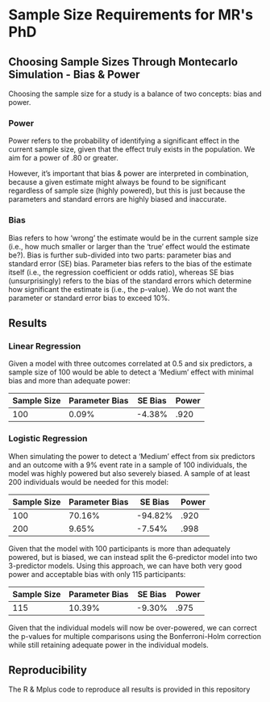 # Sample Size Requirements for MR's PhD

## Choosing Sample Sizes Through Montecarlo Simulation - Bias & Power

Choosing the sample size for a study is a balance of two concepts: bias and power.

### Power

Power refers to the probability of identifying a significant effect in the current sample size, given that the effect truly exists in the population. We aim for a power of .80 or greater. 

However, it’s important that bias & power are interpreted in combination, because a given estimate might always be found to be significant regardless of sample size (highly powered), but this is just because the parameters and standard errors are highly biased and inaccurate.

### Bias

Bias refers to how ‘wrong’ the estimate would be in the current sample size (i.e., how much smaller or larger than the ‘true’ effect would the estimate be?). Bias is further sub-divided into two parts: parameter bias and standard error (SE) bias. Parameter bias refers to the bias of the estimate itself (i.e., the regression coefficient or odds ratio), whereas SE bias (unsurprisingly) refers to the bias of the standard errors which determine how significant the estimate is (i.e., the p-value). We do not want the parameter or standard error bias to exceed 10%.

## Results

### Linear Regression

Given a model with three outcomes correlated at 0.5 and six predictors, a sample size of 100 would be able to detect a ‘Medium’ effect with minimal bias and more than adequate power:

| Sample Size | Parameter Bias | SE Bias | Power |
| ----------- | -------------- | ------- | ----- |
| 100 | 0.09% | -4.38% | .920|

### Logistic Regression

When simulating the power to detect a ‘Medium’ effect from six predictors and an outcome with a 9% event rate in a sample of 100 individuals, the model was highly powered but also severely biased. A sample of at least 200 individuals would be needed for this model:

| Sample Size | Parameter Bias | SE Bias | Power |
| ----------- | -------------- | ------- | ----- |
| 100 | 70.16% | -94.82% | .920|
| 200 | 9.65% | -7.54% | .998|

Given that the model with 100 participants is more than adequately powered, but is biased, we can instead split the 6-predictor model into two 3-predictor models. Using this approach, we can have both very good power and acceptable bias with only 115 participants:

| Sample Size | Parameter Bias | SE Bias | Power |
| ----------- | -------------- | ------- | ----- |
| 115 | 10.39% | -9.30% | .975|

Given that the individual models will now be over-powered, we can correct the p-values for multiple comparisons using the Bonferroni-Holm correction while still retaining adequate power in the individual models.

## Reproducibility

The R & Mplus code to reproduce all results is provided in this repository

